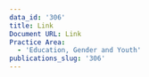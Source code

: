 ```yaml
---
data_id: '306'
title: Link
Document URL: Link
Practice Area:
  - 'Education, Gender and Youth'
publications_slug: '306'
---
```

